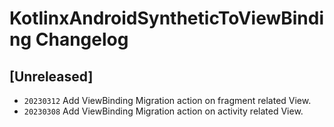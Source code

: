 <!-- Keep a Changelog guide -> https://keepachangelog.com -->

# KotlinxAndroidSyntheticToViewBinding Changelog

## [Unreleased]

- `20230312` Add ViewBinding Migration action on fragment related View.
- `20230308` Add ViewBinding Migration action on activity related View.